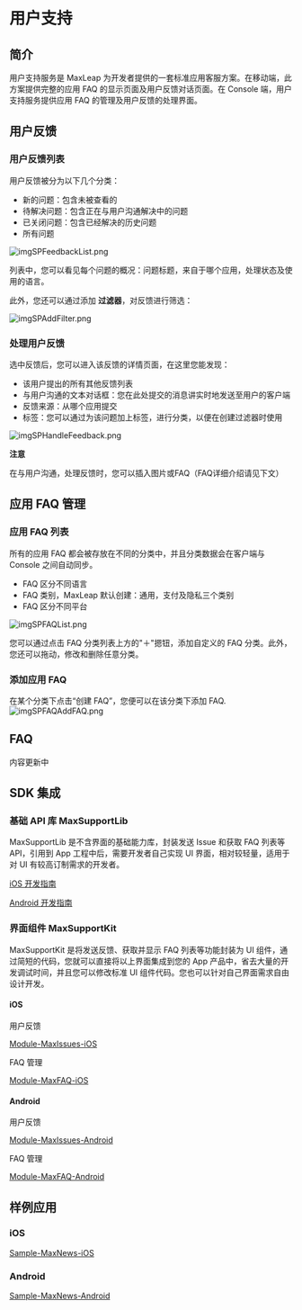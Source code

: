 # 用户支持
## 简介
用户支持服务是 MaxLeap 为开发者提供的一套标准应用客服方案。在移动端，此方案提供完整的应用 FAQ 的显示页面及用户反馈对话页面。在 Console 端，用户支持服务提供应用 FAQ 的管理及用户反馈的处理界面。


## 用户反馈

### 用户反馈列表
用户反馈被分为以下几个分类：

* 新的问题：包含未被查看的
* 待解决问题：包含正在与用户沟通解决中的问题
* 已关闭问题：包含已经解决的历史问题
* 所有问题

![imgSPFeedbackList.png](../../../images/support_1.png)

列表中，您可以看见每个问题的概况：问题标题，来自于哪个应用，处理状态及使用的语言。

此外，您还可以通过添加 **过滤器**，对反馈进行筛选：

![imgSPAddFilter.png](../../../images/support_3.png)


### 处理用户反馈

选中反馈后，您可以进入该反馈的详情页面，在这里您能发现：

* 该用户提出的所有其他反馈列表
* 与用户沟通的文本对话框：您在此处提交的消息讲实时地发送至用户的客户端
* 反馈来源：从哪个应用提交
* 标签：您可以通过为该问题加上标签，进行分类，以便在创建过滤器时使用

![imgSPHandleFeedback.png](../../../images/support_2.png)

**注意**

在与用户沟通，处理反馈时，您可以插入图片或FAQ（FAQ详细介绍请见下文）


## 应用 FAQ 管理
### 应用 FAQ 列表
所有的应用 FAQ 都会被存放在不同的分类中，并且分类数据会在客户端与 Console 之间自动同步。

* FAQ 区分不同语言
* FAQ 类别，MaxLeap 默认创建：通用，支付及隐私三个类别
* FAQ 区分不同平台

![imgSPFAQList.png](../../../images/FAQ_3.png)

您可以通过点击 FAQ 分类列表上方的"＋"摁钮，添加自定义的 FAQ 分类。此外，您还可以拖动，修改和删除任意分类。

### 添加应用 FAQ

在某个分类下点击“创建 FAQ”，您便可以在该分类下添加 FAQ.
![imgSPFAQAddFAQ.png](../../../images/FAQ_2.png)


## FAQ
内容更新中


## SDK 集成

### 基础 API 库 MaxSupportLib
MaxSupportLib 是不含界面的基础能力库，封装发送 Issue 和获取 FAQ 列表等API，引用到 App 工程中后，需要开发者自己实现 UI 界面，相对较轻量，适用于对 UI 有较高订制需求的开发者。

[iOS 开发指南](ML_DOCS_GUIDE_LINK_PLACEHOLDER_IOS#SUPPORT_ZH)

[Android 开发指南](ML_DOCS_GUIDE_LINK_PLACEHOLDER_ANDROID#SUPPORT_ZH)

### 界面组件 MaxSupportKit
MaxSupportKit 是将发送反馈、获取并显示 FAQ 列表等功能封装为 UI 组件，通过简短的代码，您就可以直接将以上界面集成到您的 App 产品中，省去大量的开发调试时间，并且您可以修改标准 UI 组件代码。您也可以针对自己界面需求自由设计开发。

#### iOS

用户反馈

[Module-MaxIssues-iOS](https://github.com/MaxLeap/Module-MaxIssues-iOS)

FAQ 管理

[Module-MaxFAQ-iOS](https://github.com/MaxLeap/Module-MaxFAQ-iOS)

#### Android

用户反馈

[Module-MaxIssues-Android](https://github.com/MaxLeap/Module-MaxIssues-Android)

FAQ 管理

[Module-MaxFAQ-Android](https://github.com/MaxLeap/Module-MaxFAQ-Android)


## 样例应用

### iOS
[Sample-MaxNews-iOS](https://github.com/MaxLeap/Sample-MaxNews-iOS)

### Android

[Sample-MaxNews-Android](https://github.com/MaxLeap/Sample-MaxNews-Android)